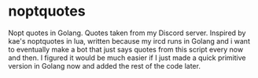 # noptquotes
Nopt quotes in Golang.
Quotes taken from my Discord server. Inspired by kae's noptquotes in lua, written because my ircd runs in Golang and i want to eventually make a bot that just says quotes from this script every now and then. I figured it would be much easier if I just made a quick primitive version in Golang now and added the rest of the code later.
